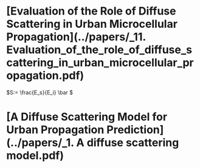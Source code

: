 # [Evaluation of the Role of Diffuse Scattering in Urban Microcellular Propagation](../papers/_11. Evaluation_of_the_role_of_diffuse_scattering_in_urban_microcellular_propagation.pdf) 

$S:= \frac{E_s}{E_i} \bar $

# [A Diffuse Scattering Model for Urban Propagation Prediction](../papers/_1. A diffuse scattering model.pdf) 


